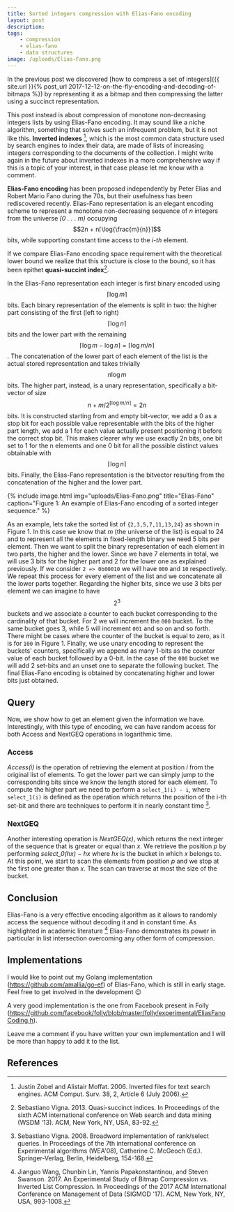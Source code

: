 ```yaml
---
title: Sorted integers compression with Elias-Fano encoding
layout: post
description: 
tags: 
    - compression
    - elias-fano
    - data structures
image: /uploads/Elias-Fano.png
---
```


In the previous post we discovered [how to compress a set of integers]({{ site.url }}{% post_url 2017-12-12-on-the-fly-encoding-and-decoding-of-bitmaps %}) by representing it as a bitmap and then compressing the latter using a succinct representation.

This post instead is about compression of monotone non-decreasing integers lists by using Elias-Fano encoding. It may sound like a niche algorithm, something that solves such an infrequent problem, but it is not like this.
**Inverted indexes** [^fn1], which is the most common data structure used by search engines to index their data, are made of lists of increasing integers corresponding to the documents of the collection. I might write again in the future about inverted indexes in a more comprehensive way if this is a topic of your interest, in that case please let me know with a comment.

**Elias-Fano encoding** has been proposed independently by Peter Elias and
Robert Mario Fano during the 70s, but their usefulness has been rediscovered recently. Elias-Fano representation is an elegant encoding scheme to
represent a monotone non-decreasing sequence of *n* integers from the universe *[0 . . . m)* occupying $$2n + n⌈\log{\frac{m}{n}}⌉$$bits, while supporting constant time access to the *i-th* element.

If we compare Elias-Fano encoding space requirement with the theoretical lower bound we realize that this structure is close to the bound, so it has been epithet **quasi-succint index**[^fn2].  

In the Elias-Fano representation each integer is first binary encoded using
$$⌈\log{m}⌉$$ bits. Each binary representation of the elements is split in two: the higher part consisting of the first (left to right) $$⌈\log{n}⌉$$ bits and the lower part with the remaining $$⌈\log{m} - \log{n}⌉ = ⌈\log{m/n}⌉$$.
The concatenation of the lower part of each element of the list is the actual stored representation and takes trivially $$n \log{m}$$ bits. The higher part, instead, is a unary representation, specifically a bit-vector of size $$n + m/2^{⌈\log{m/n}⌉} = 2n$$ bits.
It is constructed starting from and empty bit-vector, we add a 0 as a stop bit for each possible value representable with the bits of the higher part length, we add a 1 for each value actually present positioning it before the correct stop bit. This makes clearer why we use exactly 2n bits, one bit set to 1 for the n elements and one 0 bit for all the possible distinct values obtainable with $$⌈\log{n}⌉$$ bits. Finally, the Elias-Fano representation is the bitvector resulting from the concatenation of the higher and the lower part.

{% include image.html img="uploads/Elias-Fano.png" title="Elias-Fano" caption="Figure 1: An example of Elias-Fano encoding of a sorted integer sequence." %}

As an example, lets take the sorted list of `{2,3,5,7,11,13,24}` as shown in Figure 1. In this case we know that $m$ (the universe of the list) is equal to 24 and to represent all the elements in fixed-length binary we need 5 bits per element. 
Then we want to split the binary representation of each element in two parts, the higher and the lower. Since we have 7 elements in total, we will use 3 bits for the higher part and 2 for the lower one as explained previously. If we consider `2 => 0b00010`  we will have `000` and `10` respectively.
We repeat this process for every element of the list and we concatenate all the lower parts together. 
Regarding the higher bits, since we use 3 bits per element we can imagine to have $$2^3$$ buckets and we associate a counter to each bucket corresponding to the cardinality of that bucket. For 2 we will increment the `000` bucket. To the same bucket goes 3, while 5 will increment `001` and so on and so forth. There might be cases where the counter of the bucket is equal to zero, as it is for `100` in Figure 1.
Finally, we use unary encoding to represent the buckets' counters, specifically we append as many 1-bits as the counter value of each bucket followed by a 0-bit.
In the case of the `000` bucket we will add 2 set-bits and an unset one to separate the following bucket. 
The final Elias-Fano encoding is obtained by concatenating higher and lower bits just obtained.

## Query

Now, we show how to get an element given the information we have. Interestingly, with this type of encoding, we can have random access for both Access and NextGEQ operations in logarithmic time.

### Access

*Access(i)* is the operation of retrieving the element at position *i* from the original list of elements.
To get the lower part we can simply jump to the corresponding bits since we know the length stored for each element. To compute the higher part we need to perform a `select_1(i) - i`, where `select_1(i)` is defined as the operation which returns the position of the i-th set-bit and there are techniques to perform it in nearly constant time [^fn3].

### NextGEQ

Another interesting operation is *NextGEQ(x)*, which returns the next integer of the sequence that is greater or equal than *x*.
We retrieve the position *p* by performing *select_0(hx) − hx* where *hx* is the bucket in which *x* belongs to.
At this point, we start to scan the elements from position *p* and we stop at the first one greater than *x*. The scan can traverse at most the size of the bucket.


## Conclusion 
Elias-Fano is a very effective encoding algorithm as it allows to randomly access the sequence without decoding it and in constant time. As highlighted in academic literature [^fn4] Elias-Fano demonstrates its power in particular in list intersection overcoming any other form of compression.

## Implementations 

I would like to point out my Golang implementation (https://github.com/amallia/go-ef) of Elias-Fano, which is still in early stage. Feel free to get involved in the development :wink:

A very good implementation is the one from Facebook present in Folly (https://github.com/facebook/folly/blob/master/folly/experimental/EliasFanoCoding.h).

Leave me a comment if you have written your own implementation and I will be more than happy to add it to the list.

## References

[^fn1]: Justin Zobel and Alistair Moffat. 2006. Inverted files for text search engines. ACM Comput. Surv. 38, 2, Article 6 (July 2006).

[^fn2]: Sebastiano Vigna. 2013. Quasi-succinct indices. In Proceedings of the sixth ACM international conference on Web search and data mining (WSDM '13). ACM, New York, NY, USA, 83-92.

[^fn3]: Sebastiano Vigna. 2008. Broadword implementation of rank/select queries. In Proceedings of the 7th international conference on Experimental algorithms (WEA'08), Catherine C. McGeoch (Ed.). Springer-Verlag, Berlin, Heidelberg, 154-168.

[^fn4]: Jianguo Wang, Chunbin Lin, Yannis Papakonstantinou, and Steven Swanson. 2017. An Experimental Study of Bitmap Compression vs. Inverted List Compression. In Proceedings of the 2017 ACM International Conference on Management of Data (SIGMOD '17). ACM, New York, NY, USA, 993-1008.

[^fn5]: Giuseppe Ottaviano and Rossano Venturini. 2014. Partitioned Elias-Fano indexes. In Proceedings of the 37th international ACM SIGIR conference on Research & development in information retrieval (SIGIR '14). ACM, New York, NY, USA, 273-282.


